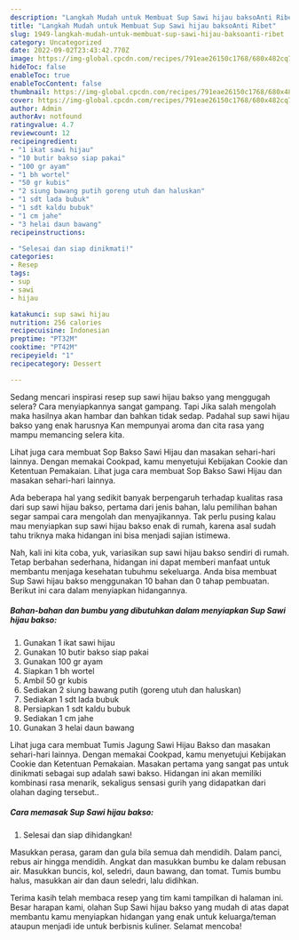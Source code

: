 ```yaml
---
description: "Langkah Mudah untuk Membuat Sup Sawi hijau baksoAnti Ribet"
title: "Langkah Mudah untuk Membuat Sup Sawi hijau baksoAnti Ribet"
slug: 1949-langkah-mudah-untuk-membuat-sup-sawi-hijau-baksoanti-ribet
category: Uncategorized
date: 2022-09-02T23:43:42.770Z
image: https://img-global.cpcdn.com/recipes/791eae26150c1768/680x482cq70/sup-sawi-hijau-bakso-foto-resep-utama.jpg
hideToc: false
enableToc: true
enableTocContent: false
thumbnail: https://img-global.cpcdn.com/recipes/791eae26150c1768/680x482cq70/sup-sawi-hijau-bakso-foto-resep-utama.jpg
cover: https://img-global.cpcdn.com/recipes/791eae26150c1768/680x482cq70/sup-sawi-hijau-bakso-foto-resep-utama.jpg
author: Admin
authorAv: notfound
ratingvalue: 4.7
reviewcount: 12
recipeingredient:
- "1 ikat sawi hijau"
- "10 butir bakso siap pakai"
- "100 gr ayam"
- "1 bh wortel"
- "50 gr kubis"
- "2 siung bawang putih goreng utuh dan haluskan"
- "1 sdt lada bubuk"
- "1 sdt kaldu bubuk"
- "1 cm jahe"
- "3 helai daun bawang"
recipeinstructions:

- "Selesai dan siap dinikmati!"
categories:
- Resep
tags:
- sup
- sawi
- hijau

katakunci: sup sawi hijau 
nutrition: 256 calories
recipecuisine: Indonesian
preptime: "PT32M"
cooktime: "PT42M"
recipeyield: "1"
recipecategory: Dessert

---
```



Sedang mencari inspirasi resep sup sawi hijau bakso yang menggugah selera? Cara menyiapkannya sangat gampang. Tapi Jika salah mengolah maka hasilnya akan hambar dan bahkan tidak sedap. Padahal sup sawi hijau bakso yang enak harusnya Kan mempunyai aroma dan cita rasa yang mampu memancing selera kita.


Lihat juga cara membuat Sop Bakso Sawi Hijau dan masakan sehari-hari lainnya. Dengan memakai Cookpad, kamu menyetujui Kebijakan Cookie dan Ketentuan Pemakaian. Lihat juga cara membuat Sop Bakso Sawi Hijau dan masakan sehari-hari lainnya.

Ada beberapa hal yang sedikit banyak berpengaruh terhadap kualitas rasa dari sup sawi hijau bakso, pertama dari jenis bahan, lalu pemilihan bahan segar sampai cara mengolah dan menyajikannya. Tak perlu pusing kalau mau menyiapkan sup sawi hijau bakso enak di rumah, karena asal sudah tahu triknya maka hidangan ini bisa menjadi sajian istimewa.


Nah, kali ini kita coba, yuk, variasikan sup sawi hijau bakso sendiri di rumah. Tetap berbahan sederhana, hidangan ini dapat memberi manfaat untuk membantu menjaga kesehatan tubuhmu sekeluarga. Anda bisa membuat Sup Sawi hijau bakso menggunakan 10 bahan dan 0 tahap pembuatan. Berikut ini cara dalam menyiapkan hidangannya.

<!--inarticleads1-->

##### Bahan-bahan dan bumbu yang dibutuhkan dalam menyiapkan Sup Sawi hijau bakso:

1. Gunakan 1 ikat sawi hijau
1. Gunakan 10 butir bakso siap pakai
1. Gunakan 100 gr ayam
1. Siapkan 1 bh wortel
1. Ambil 50 gr kubis
1. Sediakan 2 siung bawang putih (goreng utuh dan haluskan)
1. Sediakan 1 sdt lada bubuk
1. Persiapkan 1 sdt kaldu bubuk
1. Sediakan 1 cm jahe
1. Gunakan 3 helai daun bawang


Lihat juga cara membuat Tumis Jagung Sawi Hijau Bakso dan masakan sehari-hari lainnya. Dengan memakai Cookpad, kamu menyetujui Kebijakan Cookie dan Ketentuan Pemakaian. Masakan pertama yang sangat pas untuk dinikmati sebagai sup adalah sawi bakso. Hidangan ini akan memiliki kombinasi rasa menarik, sekaligus sensasi gurih yang didapatkan dari olahan daging tersebut.. 

<!--inarticleads2-->

##### Cara memasak Sup Sawi hijau bakso:


1. Selesai dan siap dihidangkan!

Masukkan perasa, garam dan gula bila semua dah mendidih. Dalam panci, rebus air hingga mendidih. Angkat dan masukkan bumbu ke dalam rebusan air. Masukkan buncis, kol, seledri, daun bawang, dan tomat. Tumis bumbu halus, masukkan air dan daun seledri, lalu didihkan. 

Terima kasih telah membaca resep yang tim kami tampilkan di halaman ini. Besar harapan kami, olahan Sup Sawi hijau bakso yang mudah di atas dapat membantu kamu menyiapkan hidangan yang enak untuk keluarga/teman ataupun menjadi ide untuk berbisnis kuliner. Selamat mencoba!
